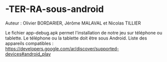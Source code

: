 # -TER-RA-sous-android

Auteur : Olivier BORDARIER, Jérôme MALAVAL et Nicolas TILLIER

Le fichier app-debug.apk permet l'installation de notre jeu sur téléphone ou tablette.
Le téléphone ou la tablette doit être sous Android.
Liste des appareils compatibles : https://developers.google.com/ar/discover/supported-devices#android_play

